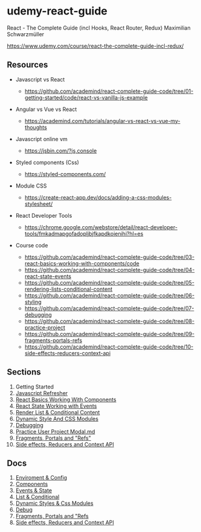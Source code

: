 # udemy-react-guide

React - The Complete Guide (incl Hooks, React Router, Redux) Maximilian Schwarzmüller

<https://www.udemy.com/course/react-the-complete-guide-incl-redux/>

## Resources

* Javascript vs React
  * <https://github.com/academind/react-complete-guide-code/tree/01-getting-started/code/react-vs-vanilla-js-example>

* Angular vs Vue vs React
  * <https://academind.com/tutorials/angular-vs-react-vs-vue-my-thoughts>

* Javascript online vm
  * <https://jsbin.com/?js,console>

* Styled components (Css)
  * <https://styled-components.com/>

* Module CSS
  * <https://create-react-app.dev/docs/adding-a-css-modules-stylesheet/>

* React Developer Tools
  * <https://chrome.google.com/webstore/detail/react-developer-tools/fmkadmapgofadopljbjfkapdkoienihi?hl=es>

* Course code
  * <https://github.com/academind/react-complete-guide-code/tree/03-react-basics-working-with-components/code>
  * <https://github.com/academind/react-complete-guide-code/tree/04-react-state-events>
  * <https://github.com/academind/react-complete-guide-code/tree/05-rendering-lists-conditional-content>
  * <https://github.com/academind/react-complete-guide-code/tree/06-styling>
  * <https://github.com/academind/react-complete-guide-code/tree/07-debugging>
  * <https://github.com/academind/react-complete-guide-code/tree/08-practice-project>
  * <https://github.com/academind/react-complete-guide-code/tree/09-fragments-portals-refs>
  * <https://github.com/academind/react-complete-guide-code/tree/10-side-effects-reducers-context-api>

## Sections

1. Getting Started
2. [Javascript Refresher](Section_2_Javascript_Refresher.md)
3. [React Basics Working With Components](Section_3_React_Basics_Working_With_Components.md)
4. [React State Working with Events](Section_4_React_State_Working_with_Events.md)
5. [Render List & Conditional Content](Section_5_RenderList_&_Conditional_Content.md)
6. [Dynamic Style And CSS Modules](Section_6_Dynamic_Style_And_CSS_Modules.md)
7. [Debugging](Section_7_Debugging.md)
8. [Practice User Project Modal.md](Section_8_Practice_User_Project_Modal.md)
9. [Fragments, Portals and "Refs"](Section_9_Fragments_Portals_Refs.md)
10. [Side effects, Reducers and Context API](Section_10_Side_Effects_Reducers_Context_API.md)

## Docs

1. [Enviroment & Config](Enviroment&Config.md)
2. [Components](Components.md)
3. [Events & State](Events%26State.md)
4. [List & Conditional](List%26Conditional.md)
5. [Dynamic Styles & Css Modules](DynamicStyles%26CssModules.md)
6. [Debug](Debug.md)
7. [Fragments, Portals and "Refs](Fragments%26Portals%26Refs.md)
8. [Side effects, Reducers and Context API](SideEffects%26Reducers%26Context.md)
